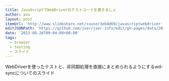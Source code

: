 ```yaml
---
title: JavaScriptでWebDriverのテストコードを書きましょ
author: azu
layout: post
itemUrl: 'http://www.slideshare.net/ssuser3eb8d69/javascriptwebdriver'
editJSONPath: 'https://github.com/jser/jser.info/edit/gh-pages/data/2013/08/index.json'
date: '2013-08-26T09:04:00+00:00'
tags:
  - browser
  - testing
  - スライド
---
```

WebDriverを使ったテストと、非同期処理を直接にまとめられるようにするwd-syncについてのスライド
